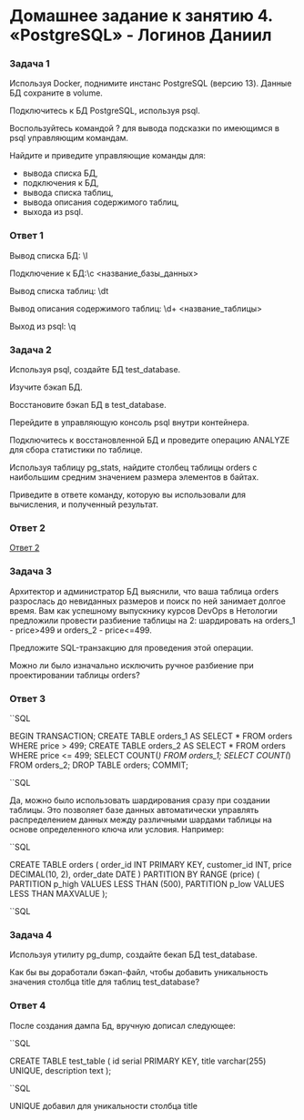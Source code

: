 # Домашнее задание к занятию 4. «PostgreSQL» - Логинов Даниил

### Задача 1

Используя Docker, поднимите инстанс PostgreSQL (версию 13). Данные БД сохраните в volume.

Подключитесь к БД PostgreSQL, используя psql.

Воспользуйтесь командой \? для вывода подсказки по имеющимся в psql управляющим командам.

Найдите и приведите управляющие команды для:

* вывода списка БД,
* подключения к БД,
* вывода списка таблиц,
* вывода описания содержимого таблиц,
* выхода из psql.

### Ответ 1

Вывод списка БД: \l

Подключение к БД:\c <название_базы_данных>

Вывод списка таблиц: \dt

Вывод описания содержимого таблиц: \d+ <название_таблицы>

Выход из psql: \q

### Задача 2

Используя psql, создайте БД test_database.

Изучите бэкап БД.

Восстановите бэкап БД в test_database.

Перейдите в управляющую консоль psql внутри контейнера.

Подключитесь к восстановленной БД и проведите операцию ANALYZE для сбора статистики по таблице.

Используя таблицу pg_stats, найдите столбец таблицы orders с наибольшим средним значением размера элементов в байтах.

Приведите в ответе команду, которую вы использовали для вычисления, и полученный результат.

### Ответ 2

[Ответ 2]()

### Задача 3

Архитектор и администратор БД выяснили, что ваша таблица orders разрослась до невиданных размеров и поиск по ней занимает долгое время. Вам как успешному выпускнику курсов DevOps в Нетологии предложили провести разбиение таблицы на 2: шардировать на orders_1 - price>499 и orders_2 - price<=499.

Предложите SQL-транзакцию для проведения этой операции.

Можно ли было изначально исключить ручное разбиение при проектировании таблицы orders?

### Ответ 3

``SQL

BEGIN TRANSACTION;
CREATE TABLE orders_1 AS
SELECT * FROM orders WHERE price > 499;
CREATE TABLE orders_2 AS
SELECT * FROM orders WHERE price <= 499;
SELECT COUNT(*) FROM orders_1;
SELECT COUNT(*) FROM orders_2;
DROP TABLE orders;
COMMIT;

``SQL

Да, можно было использовать шардирования сразу при создании таблицы.
Это позволяет базе данных автоматически управлять распределением данных между различными шардами таблицы на основе определенного ключа или условия. Например:

``SQL

CREATE TABLE orders (
    order_id INT PRIMARY KEY,
    customer_id INT,
    price DECIMAL(10, 2),
    order_date DATE
) PARTITION BY RANGE (price) (
    PARTITION p_high VALUES LESS THAN (500),
    PARTITION p_low VALUES LESS THAN MAXVALUE
);

``SQL

### Задача 4

Используя утилиту pg_dump, создайте бекап БД test_database.

Как бы вы доработали бэкап-файл, чтобы добавить уникальность значения столбца title для таблиц test_database?

### Ответ 4

После создания дампа Бд, вручную дописал следующее:

``SQL

CREATE TABLE test_table (
    id serial PRIMARY KEY,
    title varchar(255) UNIQUE,
    description text
);

``SQL

UNIQUE добавил для уникальности столбца title